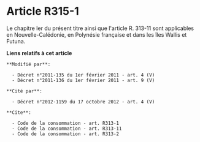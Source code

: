 # Article R315-1

Le chapitre Ier du présent titre ainsi que l'article R. 313-11 sont applicables en Nouvelle-Calédonie, en Polynésie française
et dans les îles Wallis et Futuna.

**Liens relatifs à cet article**

	**Modifié par**:

	  - Décret n°2011-135 du 1er février 2011 - art. 4 (V)
	  - Décret n°2011-136 du 1er février 2011 - art. 9 (V)

	**Cité par**:

	  - Décret n°2012-1159 du 17 octobre 2012 - art. 4 (V)

	**Cite**:

	  - Code de la consommation - art. R313-1
	  - Code de la consommation - art. R313-11
	  - Code de la consommation - art. R313-2
